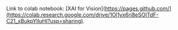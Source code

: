 
Link to colab notebook: [XAI for Vision](https://pages.github.com/](https://colab.research.google.com/drive/1Ol1yx6ri8eSOITdF-C21_xBukpYlluHI?usp=sharing).

